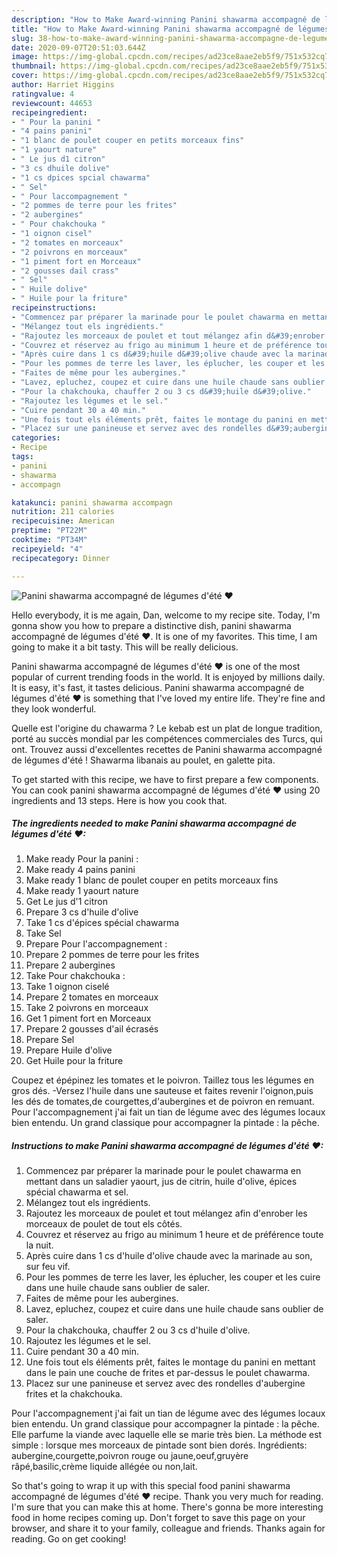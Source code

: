 ```yaml
---
description: "How to Make Award-winning Panini shawarma accompagné de légumes d&amp;#39;été ❤"
title: "How to Make Award-winning Panini shawarma accompagné de légumes d&amp;#39;été ❤"
slug: 38-how-to-make-award-winning-panini-shawarma-accompagne-de-legumes-d-and-39-ete
date: 2020-09-07T20:51:03.644Z
image: https://img-global.cpcdn.com/recipes/ad23ce8aae2eb5f9/751x532cq70/panini-shawarma-accompagne-de-legumes-dete-❤-photo-principale-de-la-recette.jpg
thumbnail: https://img-global.cpcdn.com/recipes/ad23ce8aae2eb5f9/751x532cq70/panini-shawarma-accompagne-de-legumes-dete-❤-photo-principale-de-la-recette.jpg
cover: https://img-global.cpcdn.com/recipes/ad23ce8aae2eb5f9/751x532cq70/panini-shawarma-accompagne-de-legumes-dete-❤-photo-principale-de-la-recette.jpg
author: Harriet Higgins
ratingvalue: 4
reviewcount: 44653
recipeingredient:
- " Pour la panini "
- "4 pains panini"
- "1 blanc de poulet couper en petits morceaux fins"
- "1 yaourt nature"
- " Le jus d1 citron"
- "3 cs dhuile dolive"
- "1 cs dpices spcial chawarma"
- " Sel"
- " Pour laccompagnement "
- "2 pommes de terre pour les frites"
- "2 aubergines"
- " Pour chakchouka "
- "1 oignon cisel"
- "2 tomates en morceaux"
- "2 poivrons en morceaux"
- "1 piment fort en Morceaux"
- "2 gousses dail crass"
- " Sel"
- " Huile dolive"
- " Huile pour la friture"
recipeinstructions:
- "Commencez par préparer la marinade pour le poulet chawarma en mettant dans un saladier yaourt, jus de citrin, huile d&#39;olive, épices spécial chawarma et sel."
- "Mélangez tout els ingrédients."
- "Rajoutez les morceaux de poulet et tout mélangez afin d&#39;enrober les morceaux de poulet de tout els côtés."
- "Couvrez et réservez au frigo au minimum 1 heure et de préférence toute la nuit."
- "Après cuire dans 1 cs d&#39;huile d&#39;olive chaude avec la marinade au son, sur feu vif."
- "Pour les pommes de terre les laver, les éplucher, les couper et les cuire dans une huile chaude sans oublier de saler."
- "Faites de même pour les aubergines."
- "Lavez, epluchez, coupez et cuire dans une huile chaude sans oublier de saler."
- "Pour la chakchouka, chauffer 2 ou 3 cs d&#39;huile d&#39;olive."
- "Rajoutez les légumes et le sel."
- "Cuire pendant 30 a 40 min."
- "Une fois tout els éléments prêt, faites le montage du panini en mettant dans le pain une couche de frites et par-dessus le poulet chawarma."
- "Placez sur une panineuse et servez avec des rondelles d&#39;aubergine frites et la chakchouka."
categories:
- Recipe
tags:
- panini
- shawarma
- accompagn

katakunci: panini shawarma accompagn 
nutrition: 211 calories
recipecuisine: American
preptime: "PT22M"
cooktime: "PT34M"
recipeyield: "4"
recipecategory: Dinner

---
```



![Panini shawarma accompagné de légumes d&#39;été ❤](https://img-global.cpcdn.com/recipes/ad23ce8aae2eb5f9/751x532cq70/panini-shawarma-accompagne-de-legumes-dete-❤-photo-principale-de-la-recette.jpg)

Hello everybody, it is me again, Dan, welcome to my recipe site. Today, I'm gonna show you how to prepare a distinctive dish, panini shawarma accompagné de légumes d&#39;été ❤. It is one of my favorites. This time, I am going to make it a bit tasty. This will be really delicious.

Panini shawarma accompagné de légumes d&#39;été ❤ is one of the most popular of current trending foods in the world. It is enjoyed by millions daily. It is easy, it's fast, it tastes delicious. Panini shawarma accompagné de légumes d&#39;été ❤ is something that I've loved my entire life. They're fine and they look wonderful.

Quelle est l&#39;origine du chawarma ? Le kebab est un plat de longue tradition, porté au succès mondial par les compétences commerciales des Turcs, qui ont. Trouvez aussi d&#39;excellentes recettes de Panini shawarma accompagné de légumes d&#39;été ! Shawarma libanais au poulet, en galette pita.


To get started with this recipe, we have to first prepare a few components. You can cook panini shawarma accompagné de légumes d&#39;été ❤ using 20 ingredients and 13 steps. Here is how you cook that.

<!--inarticleads1-->

##### The ingredients needed to make Panini shawarma accompagné de légumes d&#39;été ❤:

1. Make ready  Pour la panini :
1. Make ready 4 pains panini
1. Make ready 1 blanc de poulet couper en petits morceaux fins
1. Make ready 1 yaourt nature
1. Get  Le jus d&#39;1 citron
1. Prepare 3 cs d&#39;huile d&#39;olive
1. Take 1 cs d&#39;épices spécial chawarma
1. Take  Sel
1. Prepare  Pour l&#39;accompagnement :
1. Prepare 2 pommes de terre pour les frites
1. Prepare 2 aubergines
1. Take  Pour chakchouka :
1. Take 1 oignon ciselé
1. Prepare 2 tomates en morceaux
1. Take 2 poivrons en morceaux
1. Get 1 piment fort en Morceaux
1. Prepare 2 gousses d&#39;ail écrasés
1. Prepare  Sel
1. Prepare  Huile d&#39;olive
1. Get  Huile pour la friture


Coupez et épépinez les tomates et le poivron. Taillez tous les légumes en gros dés. -Versez l&#39;huile dans une sauteuse et faites revenir l&#39;oignon,puis les dés de tomates,de courgettes,d&#39;aubergines et de poivron en remuant. Pour l&#39;accompagnement j&#39;ai fait un tian de légume avec des légumes locaux bien entendu. Un grand classique pour accompagner la pintade : la pêche. 

<!--inarticleads2-->

##### Instructions to make Panini shawarma accompagné de légumes d&#39;été ❤:

1. Commencez par préparer la marinade pour le poulet chawarma en mettant dans un saladier yaourt, jus de citrin, huile d&#39;olive, épices spécial chawarma et sel.
1. Mélangez tout els ingrédients.
1. Rajoutez les morceaux de poulet et tout mélangez afin d&#39;enrober les morceaux de poulet de tout els côtés.
1. Couvrez et réservez au frigo au minimum 1 heure et de préférence toute la nuit.
1. Après cuire dans 1 cs d&#39;huile d&#39;olive chaude avec la marinade au son, sur feu vif.
1. Pour les pommes de terre les laver, les éplucher, les couper et les cuire dans une huile chaude sans oublier de saler.
1. Faites de même pour les aubergines.
1. Lavez, epluchez, coupez et cuire dans une huile chaude sans oublier de saler.
1. Pour la chakchouka, chauffer 2 ou 3 cs d&#39;huile d&#39;olive.
1. Rajoutez les légumes et le sel.
1. Cuire pendant 30 a 40 min.
1. Une fois tout els éléments prêt, faites le montage du panini en mettant dans le pain une couche de frites et par-dessus le poulet chawarma.
1. Placez sur une panineuse et servez avec des rondelles d&#39;aubergine frites et la chakchouka.


Pour l&#39;accompagnement j&#39;ai fait un tian de légume avec des légumes locaux bien entendu. Un grand classique pour accompagner la pintade : la pêche. Elle parfume la viande avec laquelle elle se marie très bien. La méthode est simple : lorsque mes morceaux de pintade sont bien dorés. Ingrédients: aubergine,courgette,poivron rouge ou jaune,oeuf,gruyère râpé,basilic,crème liquide allégée ou non,lait. 

So that's going to wrap it up with this special food panini shawarma accompagné de légumes d&#39;été ❤ recipe. Thank you very much for reading. I'm sure that you can make this at home. There's gonna be more interesting food in home recipes coming up. Don't forget to save this page on your browser, and share it to your family, colleague and friends. Thanks again for reading. Go on get cooking!
